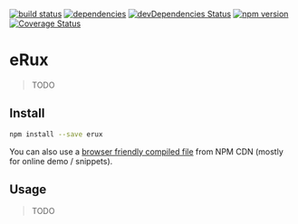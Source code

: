 [![build status](https://img.shields.io/travis/erux/erux/mulligan.svg?style=flat-square)](https://travis-ci.org/erux/erux) 
[![dependencies](https://david-dm.org/erux/erux.svg)](https://david-dm.org/erux/erux)
[![devDependencies Status](https://david-dm.org/erux/erux/dev-status.svg)](https://david-dm.org/erux/erux?type=dev)
[![npm version](https://img.shields.io/npm/v/erux.svg?style=flat-square)](https://www.npmjs.com/package/erux)
[![Coverage Status](https://coveralls.io/repos/github/erux/erux/badge.svg?branch=mulligan)](https://coveralls.io/github/erux/erux?branch=master)

# eRux

>TODO

## Install

```bash
npm install --save erux
```

You can also use a [browser friendly compiled file](https://unpkg.com/erux@latest/dist/erux.js) from NPM CDN (mostly for online demo / snippets).


## Usage

>TODO